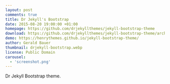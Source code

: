 ```yaml
---
layout: post
comments: true
title: Dr Jekyll's Bootstrap
date: 2015-08-20 19:00:00 +01:00
homepage: https://github.com/drjekyllthemes/jekyll-bootstrap-theme
download: https://github.com/drjekyllthemes/jekyll-bootstrap-theme/archive/gh-pages.zip
demo: https://henrythemes.github.io/jekyll-bootstrap-theme/
author: Gerald Bauer
thumbnail: drjekyll-bootstrap.webp
license: Public Domain
carousel:
  - 'screenshot.png'
---
```


Dr Jekyll Bootstrap theme.
